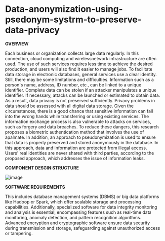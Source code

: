 # Data-anonymization-using-psedonym-systrm-to-preserve-data-privacy

****OVERVIEW****



Each business or organization collects large data regularly. In this connection, cloud computing and wirelessnetwork 
infrastructure are often used. The use of such services requires less time to achieve the desired production, and users 
will also find it easier to manage jobs. 
To facilitate data storage in electronic databases, general services use a clear identity. Still, there may be some 
limitations and difficulties. Information such as a person's name, address, ID number, etc., can be linked to a unique 
identifier. Complete data can be stolen if an attacker manipulates a unique identifier. If necessary, attacks can be 
launched or estimated to obtain data. As a result, data privacy is not preserved sufficiently. 
Privacy problems in data should be assessed with all digital data storage. Given the circumstances, there is a good 
chance that sensitive information can fall into the wrong hands while transferring or using existing services. The 
information exchange process is also vulnerable to attacks on services, such as forgery and data breaches. 
To reduce these dangers, this research proposes a biometric authentication method that involves the use of apalmate. 
In addition, an approach to pseudonymization is used to ensure that data is properly preserved and stored 
anonymously in the database. In this approach, data and information are protected from illegal access. Users' real 
identities are never shared with third parties, according to the proposed approach, which addresses the issue of 
information leaks.






****COMPONENT DESGIN STRUCTURE****

![image](https://github.com/user-attachments/assets/44fdfc48-48ca-4767-8b4f-8a4ef433db27)









****SOFTWARE REQUIREMENTS****



This includes database management systems (DBMS) or big data platforms like Hadoop or Spark, which offer scalable 
storage and processing capabilities. Additionally, specialized software for data integrity 
monitoring and analysis is essential, encompassing features such as real-time data 
monitoring, anomaly detection, and pattern recognition algorithms. Advanced encryption 
and cryptographic software ensure data security during transmission and storage, 
safeguarding against unauthorized access or tampering.

